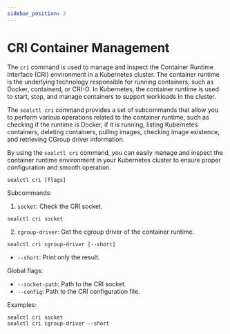 ```yaml
---
sidebar_position: 2
---
```


# CRI Container Management

The `cri` command is used to manage and inspect the Container Runtime Interface (CRI) environment in a Kubernetes cluster. The container runtime is the underlying technology responsible for running containers, such as Docker, containerd, or CRI-O. In Kubernetes, the container runtime is used to start, stop, and manage containers to support workloads in the cluster.

The `sealctl cri` command provides a set of subcommands that allow you to perform various operations related to the container runtime, such as checking if the runtime is Docker, if it is running, listing Kubernetes containers, deleting containers, pulling images, checking image existence, and retrieving CGroup driver information.

By using the `sealctl cri` command, you can easily manage and inspect the container runtime environment in your Kubernetes cluster to ensure proper configuration and smooth operation.


```shell
sealctl cri [flags]
```


Subcommands:

1. `socket`: Check the CRI socket.

```shell
sealctl cri socket
```

2. `cgroup-driver`: Get the cgroup driver of the container runtime.

```shell
sealctl cri cgroup-driver [--short]
```

- `--short`: Print only the result.

Global flags:

- `--socket-path`: Path to the CRI socket.
- `--config`: Path to the CRI configuration file.

Examples:

```shell
sealctl cri socket
sealctl cri cgroup-driver --short
```
